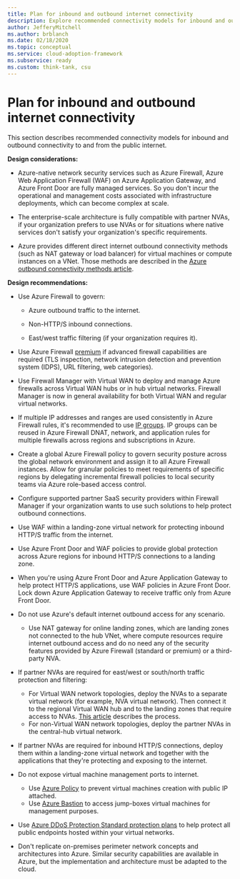 ```yaml
---
title: Plan for inbound and outbound internet connectivity
description: Explore recommended connectivity models for inbound and outbound connectivity to and from the public internet
author: JefferyMitchell
ms.author: brblanch
ms.date: 02/18/2020
ms.topic: conceptual
ms.service: cloud-adoption-framework
ms.subservice: ready
ms.custom: think-tank, csu
---
```


# Plan for inbound and outbound internet connectivity

This section describes recommended connectivity models for inbound and outbound connectivity to and from the public internet.

**Design considerations:**

- Azure-native network security services such as Azure Firewall, Azure Web Application Firewall (WAF) on Azure Application Gateway, and Azure Front Door are fully managed services. So you don't incur the operational and management costs associated with infrastructure deployments, which can become complex at scale.

- The enterprise-scale architecture is fully compatible with partner NVAs, if your organization prefers to use NVAs or for situations where native services don't satisfy your organization's specific requirements.

- Azure provides different direct internet outbound connectivity methods (such as NAT gateway or load balancer) for virtual machines or compute instances on a VNet. Those methods are described in the [Azure outbound connectivity methods article](/azure/load-balancer/load-balancer-outbound-connections#scenarios).

**Design recommendations:**

- Use Azure Firewall to govern:

  - Azure outbound traffic to the internet.

  - Non-HTTP/S inbound connections.

  - East/west traffic filtering (if your organization requires it).

- Use Azure Firewall [premium](/azure/firewall/premium-features) if advanced firewall capabilities are required (TLS inspection, network intrusion detection and prevention system (IDPS), URL filtering, web categories).

- Use Firewall Manager with Virtual WAN to deploy and manage Azure firewalls across Virtual WAN hubs or in hub virtual networks. Firewall Manager is now in general availability for both Virtual WAN and regular virtual networks.

- If multiple IP addresses and ranges are used consistently in Azure Firewall rules, it's recommended to use [IP groups](/azure/firewall/ip-groups). IP groups can be reused in Azure Firewall DNAT, network, and application rules for multiple firewalls across regions and subscriptions in Azure.

- Create a global Azure Firewall policy to govern security posture across the global network environment and assign it to all Azure Firewall instances. Allow for granular policies to meet requirements of specific regions by delegating incremental firewall policies to local security teams via Azure role-based access control.

- Configure supported partner SaaS security providers within Firewall Manager if your organization wants to use such solutions to help protect outbound connections.

- Use WAF within a landing-zone virtual network for protecting inbound HTTP/S traffic from the internet.

- Use Azure Front Door and WAF policies to provide global protection across Azure regions for inbound HTTP/S connections to a landing zone.

- When you're using Azure Front Door and Azure Application Gateway to help protect HTTP/S applications, use WAF policies in Azure Front Door. Lock down Azure Application Gateway to receive traffic only from Azure Front Door.

- Do not use Azure's default internet outbound access for any scenario.

  - Use NAT gateway for online landing zones, which are landing zones not connected to the hub VNet, where compute resources require internet outbound access and do no need any of the security features provided by Azure Firewall (standard or premium) or a third-party NVA.

- If partner NVAs are required for east/west or south/north traffic protection and filtering:

  - For Virtual WAN network topologies, deploy the NVAs to a separate virtual network (for example, NVA virtual network). Then connect it to the regional Virtual WAN hub and to the landing zones that require access to NVAs. [This article](/azure/virtual-wan/scenario-route-through-nva) describes the process.
  - For non-Virtual WAN network topologies, deploy the partner NVAs in the central-hub virtual network.

- If partner NVAs are required for inbound HTTP/S connections, deploy them within a landing-zone virtual network and together with the applications that they're protecting and exposing to the internet.

- Do not expose virtual machine management ports to internet.
  - Use [Azure Policy](/azure/virtual-network/policy-reference) to prevent virtual machines creation with public IP attached.
  - Use [Azure Bastion](/azure/bastion/bastion-overview) to access jump-boxes virtual machines for management purposes.

- Use [Azure DDoS Protection Standard protection plans](/azure/ddos-protection/ddos-protection-overview) to help protect all public endpoints hosted within your virtual networks.

- Don't replicate on-premises perimeter network concepts and architectures into Azure. Similar security capabilities are available in Azure, but the implementation and architecture must be adapted to the cloud.
